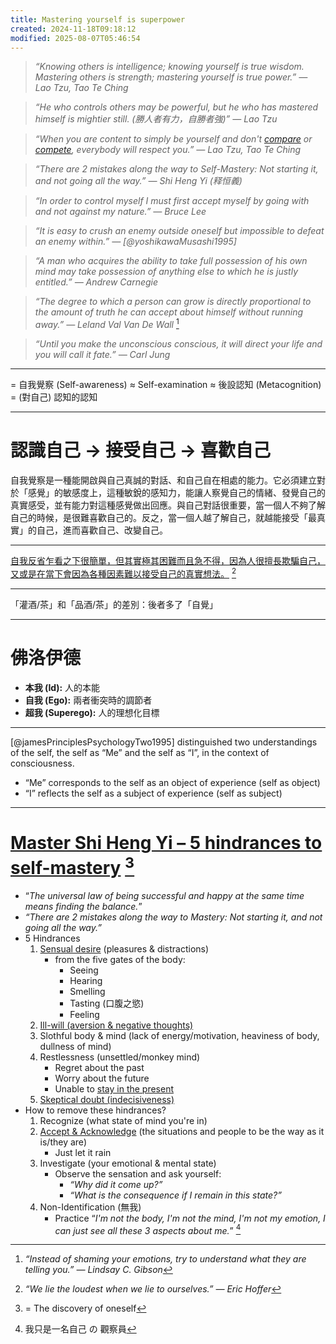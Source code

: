```yaml
---
title: Mastering yourself is superpower
created: 2024-11-18T09:18:12
modified: 2025-08-07T05:46:54
---
```


> _“Knowing others is intelligence; knowing yourself is true wisdom. Mastering others is strength; mastering yourself is true power.” — Lao Tzu, Tao Te Ching_

> _“He who controls others may be powerful, but he who has mastered himself is mightier still. (勝人者有力，自勝者強)” — Lao Tzu_

> _“When you are content to simply be yourself and don't [compare](comparison-is-the-thief-of-joy.md) or [compete](Escape%20competition%20through%20authenticity.md), everybody will respect you.” — Lao Tzu, Tao Te Ching_

> _“There are 2 mistakes along the way to Self-Mastery: Not starting it, and not going all the way.” — Shi Heng Yi (释恒義)_

> _“In order to control myself I must first accept myself by going with and not against my nature.” — Bruce Lee_

> _“It is easy to crush an enemy outside oneself but impossible to defeat an enemy within.” ― [@yoshikawaMusashi1995]_

> _“A man who acquires the ability to take full possession of his own mind may take possession of anything else to which he is justly entitled.” — Andrew Carnegie_

> _“The degree to which a person can grow is directly proportional to the amount of truth he can accept about himself without running away.” — Leland Val Van De Wall_ [^1]

> _“Until you make the unconscious conscious, it will direct your life and you will call it fate.” — Carl Jung_

---

= 自我覺察 (Self-awareness) ≈ Self-examination ≈ 後設認知 (Metacognition) = (對自己) 認知的認知

---

# 認識自己 → 接受自己 → 喜歡自己

自我覺察是一種能開啟與自己真誠的對話、和自己自在相處的能力。它必須建立對於「感覺」的敏感度上，這種敏銳的感知力，能讓人察覺自己的情緒、發覺自己的真實感受，並有能力對這種感覺做出回應。與自己對話很重要，當一個人不夠了解自己的時候，是很難喜歡自己的。反之，當一個人越了解自己，就越能接受「最真實」的自己，進而喜歡自己、改變自己。

---

[自我反省乍看之下很簡單，但其實極其困難而且急不得，因為人很擅長欺騙自己，又或是在當下會因為各種因素難以接受自己的真實想法。](https://www.parkerchang.life/life/2023-2024) [^2]

---

「灌酒/茶」和「品酒/茶」的差別：後者多了「自覺」

---

# 佛洛伊德

* **本我 (Id):** 人的本能
* **自我 (Ego):** 兩者衝突時的調節者
* **超我 (Superego):** 人的理想化目標

---

[@jamesPrinciplesPsychologyTwo1995] distinguished two understandings of the self, the self as “Me” and the self as “I”, in the context of consciousness.

* “Me” corresponds to the self as an object of experience (self as object)
* “I” reflects the self as a subject of experience (self as subject)

---

# [Master Shi Heng Yi – 5 hindrances to self-mastery](https://youtu.be/4-079YIasck) [^3]

* “_The universal law of being successful and happy at the same time means finding the balance._”
* _“There are 2 mistakes along the way to Mastery: Not starting it, and not going all the way.”_
* 5 Hindrances
	1. [Sensual desire](instant-gratification.md) (pleasures \& distractions)
		* from the five gates of the body:
			* Seeing
			* Hearing
			* Smelling
			* Tasting (口腹之慾)
			* Feeling
	2. [Ill-will (aversion & negative thoughts)](What%20to%20do%20when%20you%20have%20negative%20thoughts%20or%20emotions.md)
	3. Slothful body & mind (lack of energy/motivation, heaviness of body, dullness of mind)
	4. Restlessness (unsettled/monkey mind)
		* Regret about the past
		* Worry about the future
		* Unable to [stay in the present](live-in-the-present.md)
	5. [Skeptical doubt (indecisiveness)](overthinking.md)
* How to remove these hindrances?
	1. Recognize (what state of mind you're in)
	2. [Accept & Acknowledge](Acceptance%20and%20Commitment%20Therapy.md) (the situations and people to be the way as it is/they are)
		* Just let it rain
	3. Investigate (your emotional & mental state)
		* Observe the sensation and ask yourself:
			* _“Why did it come up?”_
			* _“What is the consequence if I remain in this state?”_
	4. Non-Identification (無我)
		* Practice “_I'm not the body, I'm not the mind, I'm not my emotion, I can just see all these 3 aspects about me._” [^4]

[^1]: _“Instead of shaming your emotions, try to understand what they are telling you.” — Lindsay C. Gibson_
[^2]: _“We lie the loudest when we lie to ourselves.” — Eric Hoffer_
[^3]: = The discovery of oneself
[^4]: 我只是一名自己 の 觀察員
